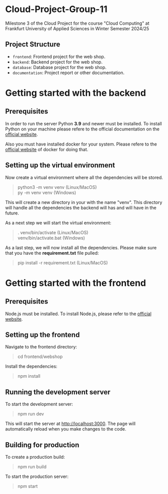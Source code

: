 # Cloud-Project-Group-11
Milestone 3 of the Cloud Project for the course "Cloud Computing" at Frankfurt University of Applied Sciences in Winter Semester 2024/25

## Project Structure
- <code>frontend</code>: Frontend project for the web shop.
- <code>backend</code>: Backend project for the web shop.
- <code>database</code>: Database project for the web shop.
- <code>documentation</code>: Project report or other documentation.

# Getting started with the backend
## Prerequisites
In order to run the server Python __3.9__ and newer must be installed. To install Python on your machine please refere to the official documentation on the [official website](https://www.python.org/downloads/).

Also you must have installed docker for your system. Please refere to the [official website](https://www.docker.com) of docker for doing that.

## Setting up the virtual environment
Now create a virtual environment where all the dependencies will be stored. 

> python3 -m venv venv (Linux/MacOS)<br/>
> py -m venv venv (Windows)

This will create a new directory in your with the name "venv". This directory will handle all the dependencies the backend will has and will have in the future.

As a next step we will start the virtual environment:

> . venv/bin/activate (Linux/MacOS)<br/>
> venv/bin/activate.bat (Windows)

As a last step, we will now install all the dependencies. Please make sure that you have the __requirement.txt__ file pulled:

> pip install -r requirement.txt (Linux/MacOS)

# Getting started with the frontend

## Prerequisites
Node.js must be installed. To install Node.js, please refer to the [official website](https://nodejs.org/).

## Setting up the frontend
Navigate to the frontend directory:

> cd frontend/webshop

Install the dependencies:

> npm install

## Running the development server
To start the development server:

> npm run dev

This will start the server at [http://localhost:3000](http://localhost:3000). The page will automatically reload when you make changes to the code.

## Building for production
To create a production build:

> npm run build

To start the production server:

> npm start